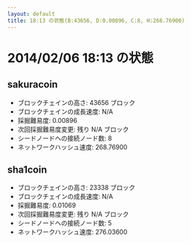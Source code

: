 ```yaml
---
layout: default
title: 18:13 の状態(B:43656, D:0.00896, C:8, H:268.76900)
---
```

# 2014/02/06 18:13 の状態

## sakuracoin
* ブロックチェインの高さ: 43656 ブロック
* ブロックチェインの成長速度: N/A
* 採掘難易度: 0.00896
* 次回採掘難易度変更: 残り N/A ブロック
* シードノードへの接続ノード数: 8
* ネットワークハッシュ速度: 268.76900

## sha1coin
* ブロックチェインの高さ: 23338 ブロック
* ブロックチェインの成長速度: N/A
* 採掘難易度: 0.01069
* 次回採掘難易度変更: 残り N/A ブロック
* シードノードへの接続ノード数: 5
* ネットワークハッシュ速度: 276.03600